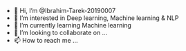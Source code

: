 - 👋 Hi, I’m @Ibrahim-Tarek-20190007
- 👀 I’m interested in Deep learning, Machine learning & NLP
- 🌱 I’m currently learning Machine learning
- 💞️ I’m looking to collaborate on ...
- 📫 How to reach me ...

<!---
Ibrahim-Tarek-20190007/Ibrahim-Tarek-20190007 is a ✨ special ✨ repository because its `README.md` (this file) appears on your GitHub profile.
You can click the Preview link to take a look at your changes.
--->
